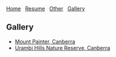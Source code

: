 [Home](./)&nbsp;&nbsp;&nbsp;[Resume](assets/resume.pdf)&nbsp;&nbsp;&nbsp;[Other](./other.html)&nbsp;&nbsp;&nbsp;[Gallery](./gallery.html)
## Gallery

- [Mount Painter, Canberra](./mtpainter.html)
- [Urambi Hills Nature Reserve, Canberra](./urambi.html)
